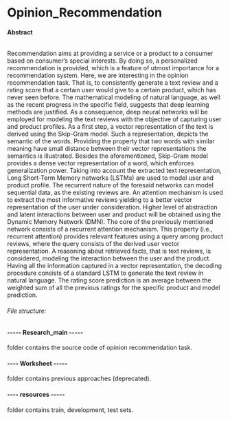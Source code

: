 # Opinion_Recommendation

#### Abstract

###### 
Recommendation aims at providing a service or a product to a consumer based on consumer’s special interests. By doing so, a personalized recommendation is provided, which is a feature of utmost importance for a recommendation system. Here, we are interesting in the opinion recommendation task. That is, to consistently generate a text review and a rating score that a certain user would give to a certain product, which has never seen before. The mathematical modeling of natural language, as well as the recent progress in the specific field, suggests that deep learning methods are justified. As a consequence, deep neural networks will be employed for modeling the text reviews with the objective of capturing user and product profiles. As a first step, a vector representation of the text is derived using the Skip-Gram model. Such a representation, depicts the semantic of the words. Providing the property that two words with similar meaning have small distance between their vector representations the semantics is illustrated. Besides the aforementioned, Skip-Gram model provides a dense vector representation of a word, which enforces generalization power. Taking into account the extracted text representation, Long Short-Term Memory networks (LSTMs) are used to model user and product profile. The recurrent nature of the foresaid networks can model sequential data, as the existing reviews are. An attention mechanism is used to extract the most informative reviews yielding to a better vector representation of the user under consideration. Higher level of abstraction and latent interactions between user and product will be obtained using the Dynamic Memory Network (DMN). The core of the previously mentioned network consists of a recurrent attention mechanism. This property (i.e., recurrent attention) provides relevant features using a query
among product reviews, where the query consists of the derived user vector representation. A reasoning about retrieved facts, that is text reviews, is considered, modeling the interaction between the user and the product. Having all the information captured in a vector representation, the decoding procedure consists of a standard LSTM to generate the text review in natural language. The rating score prediction is an average between the weighted sum of all the previous ratings for the specific product and model prediction.


###### File structure:
#### ----- Research_main -----
folder contains the source code of opinion recommendation task.

#### ---- Worksheet -----
folder contains previous approaches (deprecated).

#### ---- resources -----
folder contains train, development, test sets.
